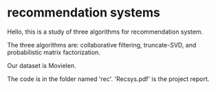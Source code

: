 # recommendation systems
Hello, this is a study of three algorithms for recommendation system. 

The three algorithms are: collaborative filtering, truncate-SVD, and probabilistic matrix factorization.

Our dataset is Movielen.

The code is in the folder named 'rec'. 'Recsys.pdf' is the project report.
